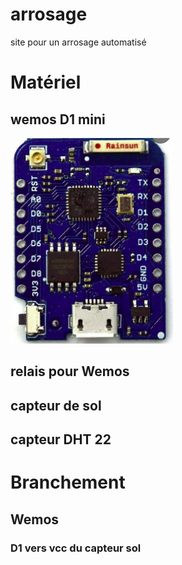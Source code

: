 # arrosage
site pour un arrosage automatisé


# Matériel

## wemos D1 mini

![wemos](https://github.com/rfcniblon/arrosage/blob/main/img/wemos.png?raw=true)

## relais pour Wemos
## capteur de sol
## capteur DHT 22


# Branchement 
## Wemos
### D1 vers vcc du capteur sol
